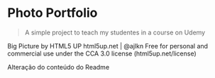 # Photo Portfolio

> A simple project to teach my studentes in a course on Udemy


Big Picture by HTML5 UP
html5up.net | @ajlkn
Free for personal and commercial use under the CCA 3.0 license (html5up.net/license)

Alteração do conteúdo do Readme